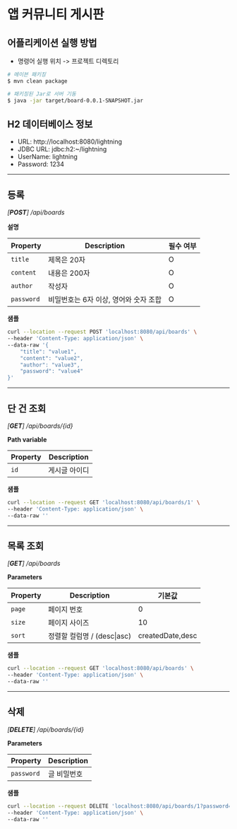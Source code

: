 # 앱 커뮤니티 게시판



## 어플리케이션 실행 방법

- 명령어 실행 위치 -> 프로젝트 디렉토리

```bash
# 메이븐 패키징
$ mvn clean package

# 패키징된 Jar로 서버 기동
$ java -jar target/board-0.0.1-SNAPSHOT.jar
```



## H2 데이터베이스 정보

- URL: http://localhost:8080/lightning
- JDBC URL: jdbc:h2:~/lightning
- UserName: lightning
- Password: 1234



---



## 등록

*[**POST**] /api/boards*



**설명**

| Property   | Description                           | 필수 여부 |
| ---------- | ------------------------------------- | --------- |
| `title`    | 제목은 20자                           | O         |
| `content`  | 내용은 200자                          | O         |
| `author`   | 작성자                                | O         |
| `password` | 비밀번호는 6자 이상, 영어와 숫자 조합 | O         |

**샘플**

```bash
curl --location --request POST 'localhost:8080/api/boards' \
--header 'Content-Type: application/json' \
--data-raw '{
    "title": "value1",
    "content": "value2",
    "author": "value3",
    "password": "value4"
}'
```



---



## 단 건 조회

*[**GET**] /api/boards/{id}*



**Path variable**

| Property | Description   |
| -------- | ------------- |
| `id`     | 게시글 아이디 |

**샘플**

```bash
curl --location --request GET 'localhost:8080/api/boards/1' \
--header 'Content-Type: application/json' \
--data-raw ''
```



---



## 목록 조회

*[**GET**] /api/boards*



**Parameters**

| Property | Description                 | 기본값           |
| -------- | --------------------------- | ---------------- |
| `page`   | 페이지 번호                 | 0                |
| `size`   | 페이지 사이즈               | 10               |
| `sort`   | 정렬할 컬럼명 / (desc\|asc) | createdDate,desc |

**샘플**

```bash
curl --location --request GET 'localhost:8080/api/boards' \
--header 'Content-Type: application/json' \
--data-raw ''
```



---



## 삭제

*[**DELETE**] /api/boards/{id}*



**Parameters**

| Property   | Description |
| ---------- | ----------- |
| `password` | 글 비밀번호 |

**샘플**

```bash
curl --location --request DELETE 'localhost:8080/api/boards/1?password=test123' \
--header 'Content-Type: application/json' \
--data-raw ''
```